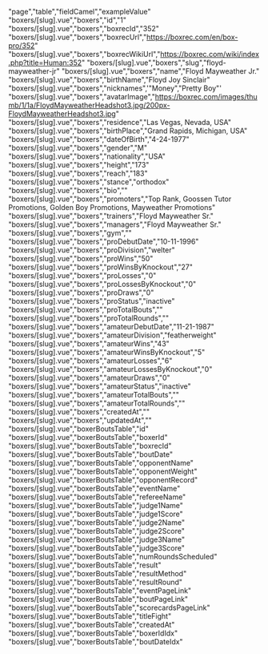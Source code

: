 "page","table","fieldCamel","exampleValue"
"boxers/[slug].vue","boxers","id","1"
"boxers/[slug].vue","boxers","boxrecId","352"
"boxers/[slug].vue","boxers","boxrecUrl","https://boxrec.com/en/box-pro/352"
"boxers/[slug].vue","boxers","boxrecWikiUrl","https://boxrec.com/wiki/index.php?title=Human:352"
"boxers/[slug].vue","boxers","slug","floyd-mayweather-jr"
"boxers/[slug].vue","boxers","name","Floyd Mayweather Jr."
"boxers/[slug].vue","boxers","birthName","Floyd Joy Sinclair"
"boxers/[slug].vue","boxers","nicknames",'"Money","Pretty Boy"'
"boxers/[slug].vue","boxers","avatarImage","https://boxrec.com/images/thumb/1/1a/FloydMayweatherHeadshot3.jpg/200px-FloydMayweatherHeadshot3.jpg"
"boxers/[slug].vue","boxers","residence","Las Vegas, Nevada, USA"
"boxers/[slug].vue","boxers","birthPlace","Grand Rapids, Michigan, USA"
"boxers/[slug].vue","boxers","dateOfBirth","4-24-1977"
"boxers/[slug].vue","boxers","gender","M"
"boxers/[slug].vue","boxers","nationality","USA"
"boxers/[slug].vue","boxers","height","173"
"boxers/[slug].vue","boxers","reach","183"
"boxers/[slug].vue","boxers","stance","orthodox"
"boxers/[slug].vue","boxers","bio",""
"boxers/[slug].vue","boxers","promoters","Top Rank, Goossen Tutor Promotions, Golden Boy Promotions, Mayweather Promotions"
"boxers/[slug].vue","boxers","trainers","Floyd Mayweather Sr."
"boxers/[slug].vue","boxers","managers","Floyd Mayweather Sr."
"boxers/[slug].vue","boxers","gym",""
"boxers/[slug].vue","boxers","proDebutDate","10-11-1996"
"boxers/[slug].vue","boxers","proDivision","welter"
"boxers/[slug].vue","boxers","proWins","50"
"boxers/[slug].vue","boxers","proWinsByKnockout","27"
"boxers/[slug].vue","boxers","proLosses","0"
"boxers/[slug].vue","boxers","proLossesByKnockout","0"
"boxers/[slug].vue","boxers","proDraws","0"
"boxers/[slug].vue","boxers","proStatus","inactive"
"boxers/[slug].vue","boxers","proTotalBouts",""
"boxers/[slug].vue","boxers","proTotalRounds",""
"boxers/[slug].vue","boxers","amateurDebutDate","11-21-1987"
"boxers/[slug].vue","boxers","amateurDivision","featherweight"
"boxers/[slug].vue","boxers","amateurWins","43"
"boxers/[slug].vue","boxers","amateurWinsByKnockout","5"
"boxers/[slug].vue","boxers","amateurLosses","6"
"boxers/[slug].vue","boxers","amateurLossesByKnockout","0"
"boxers/[slug].vue","boxers","amateurDraws","0"
"boxers/[slug].vue","boxers","amateurStatus","inactive"
"boxers/[slug].vue","boxers","amateurTotalBouts",""
"boxers/[slug].vue","boxers","amateurTotalRounds",""
"boxers/[slug].vue","boxers","createdAt",""
"boxers/[slug].vue","boxers","updatedAt",""
"boxers/[slug].vue","boxerBoutsTable","id"
"boxers/[slug].vue","boxerBoutsTable","boxerId"
"boxers/[slug].vue","boxerBoutsTable","boxrecId"
"boxers/[slug].vue","boxerBoutsTable","boutDate"
"boxers/[slug].vue","boxerBoutsTable","opponentName"
"boxers/[slug].vue","boxerBoutsTable","opponentWeight"
"boxers/[slug].vue","boxerBoutsTable","opponentRecord"
"boxers/[slug].vue","boxerBoutsTable","eventName"
"boxers/[slug].vue","boxerBoutsTable","refereeName"
"boxers/[slug].vue","boxerBoutsTable","judge1Name"
"boxers/[slug].vue","boxerBoutsTable","judge1Score"
"boxers/[slug].vue","boxerBoutsTable","judge2Name"
"boxers/[slug].vue","boxerBoutsTable","judge2Score"
"boxers/[slug].vue","boxerBoutsTable","judge3Name"
"boxers/[slug].vue","boxerBoutsTable","judge3Score"
"boxers/[slug].vue","boxerBoutsTable","numRoundsScheduled"
"boxers/[slug].vue","boxerBoutsTable","result"
"boxers/[slug].vue","boxerBoutsTable","resultMethod"
"boxers/[slug].vue","boxerBoutsTable","resultRound"
"boxers/[slug].vue","boxerBoutsTable","eventPageLink"
"boxers/[slug].vue","boxerBoutsTable","boutPageLink"
"boxers/[slug].vue","boxerBoutsTable","scorecardsPageLink"
"boxers/[slug].vue","boxerBoutsTable","titleFight"
"boxers/[slug].vue","boxerBoutsTable","createdAt"
"boxers/[slug].vue","boxerBoutsTable","boxerIdIdx"
"boxers/[slug].vue","boxerBoutsTable","boutDateIdx"